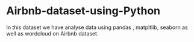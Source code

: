 # Airbnb-dataset-using-Python
In this dataset we have analyse data using pandas , matpltlib, seaborn as well as wordcloud on Airbnb dataset.
